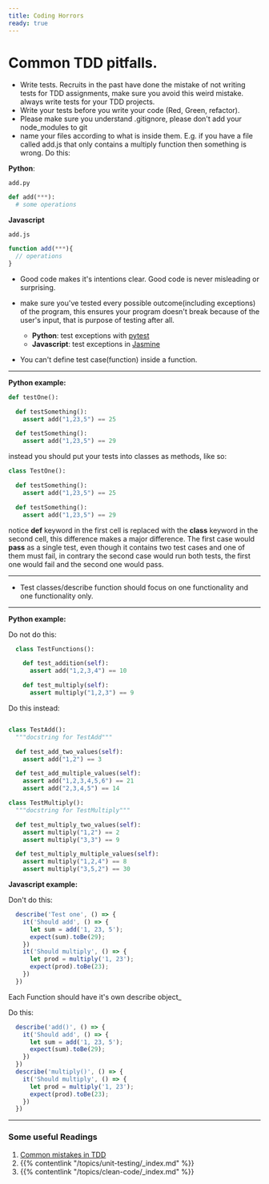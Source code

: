 ```yaml
---
title: Coding Horrors
ready: true
---
```


# Common TDD pitfalls.

- Write tests. Recruits in the past have done the mistake of not writing tests for TDD assignments, make sure you avoid this weird mistake. always write tests for your TDD projects.
- Write your tests before you write your code (Red, Green, refactor).
- Please make sure you understand .gitignore, please don't add your node_modules to git
- name your files according to what is inside them. E.g. if you have a file called add.js that only contains a multiply function then something is wrong. Do this:
<!-- examples -->
**Python**:

`add.py`
```py
def add(***):
  # some operations
```
**Javascript**

`add.js`
```js
function add(***){
  // operations
}
```
- Good code makes it's intentions clear. Good code is never misleading or surprising.
- make sure you've tested every possible outcome(including exceptions) of the program, this ensures your program doesn't break because of the user's input, that is purpose of testing after all.
  - **Python**: test exceptions with [pytest](http://doc.pytest.org/en/latest/assert.html#assertions-about-expected-exceptions)
  - **Javascript**: test exceptions in [Jasmine](https://ajsblackbelt.wordpress.com/2014/05/18/jasmine-tests-expect-tothrow/)

- You can't define test case(function) inside a function.

---
**Python example:**

```py
def testOne():

  def testSomething():
    assert add("1,23,5") == 25

  def testSomething():
    assert add("1,23,5") == 29

```
instead you should put your tests into classes as methods, like so:

```py
class TestOne():

  def testSomething():
    assert add("1,23,5") == 25

  def testSomething():
    assert add("1,23,5") == 29

```
notice **def** keyword in the first cell is replaced with the **class** keyword in the second cell, this difference makes a major difference. The first case would **pass** as a single test, even though it contains two test cases and one of them must fail, in contrary the second case would run both tests, the first one would fail and the second one would pass.

---

- Test classes/describe function should focus on one functionality and one functionality only.

---
**Python example:**

Do not do this:
```py
  class TestFunctions():

    def test_addition(self):
      assert add("1,2,3,4") == 10

    def test_multiply(self):
      assert multiply("1,2,3") == 9

```
Do this instead:
```py

class TestAdd():
  """docstring for TestAdd"""

  def test_add_two_values(self):
    assert add("1,2") == 3

  def test_add_multiple_values(self):
    assert add("1,2,3,4,5,6") == 21
    assert add("2,3,4,5") == 14

class TestMultiply():
  """docstring for TestMultiply"""

  def test_multiply_two_values(self):
    assert multiply("1,2") == 2
    assert multiply("3,3") == 9

  def test_multiply_multiple_values(self):
    assert multiply("1,2,4") == 8
    assert multiply("3,5,2") == 30
```




**Javascript example:**

Don't do this:
```js
  describe('Test one', () => {
    it('Should add', () => {
      let sum = add('1, 23, 5');
      expect(sum).toBe(29);
    })
    it('Should multiply', () => {
      let prod = multiply('1, 23');
      expect(prod).toBe(23);
    })
  })
```

Each Function should have it's own describe object_

Do this:
```js
  describe('add()', () => {
    it('Should add', () => {
      let sum = add('1, 23, 5');
      expect(sum).toBe(29);
    })
  })
  describe('multiply()', () => {
    it('Should multiply', () => {
      let prod = multiply('1, 23');
      expect(prod).toBe(23);
    })
  })
```
---

### Some useful Readings
  1. [Common mistakes in TDD](https://cmatskas.com/common-mistakes-in-tdd/)
  2. {{% contentlink "/topics/unit-testing/_index.md" %}}
  3. {{% contentlink "/topics/clean-code/_index.md" %}}
